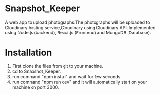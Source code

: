 # Snapshot_Keeper
A web app to upload photographs.The photographs will be uploaded to  Cloudinary hosting service,Cloudinary using Cloudinary API. 
Implemented using Node.js (backend), React.js (Frontend) and MongoDB (Database).
# Installation
1. First clone the files from git to your machine.
2. cd to Snapshot_Keeper.
3. run command "npm install" and wait for few seconds.
4. run command "npm run dev" and it will automatically start on your machine on port 3000.
